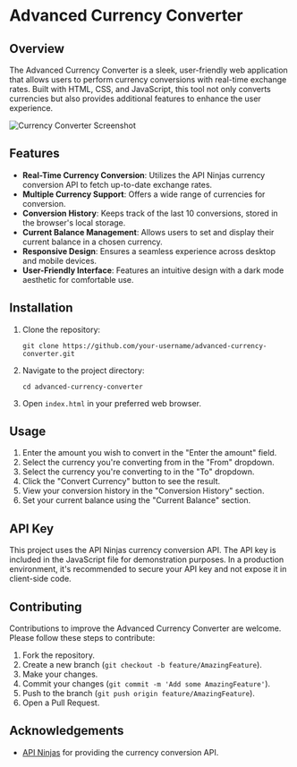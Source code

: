 # Advanced Currency Converter

## Overview

The Advanced Currency Converter is a sleek, user-friendly web application that allows users to perform currency conversions with real-time exchange rates. Built with HTML, CSS, and JavaScript, this tool not only converts currencies but also provides additional features to enhance the user experience.

![Currency Converter Screenshot](screenshot.png)

## Features

- **Real-Time Currency Conversion**: Utilizes the API Ninjas currency conversion API to fetch up-to-date exchange rates.
- **Multiple Currency Support**: Offers a wide range of currencies for conversion.
- **Conversion History**: Keeps track of the last 10 conversions, stored in the browser's local storage.
- **Current Balance Management**: Allows users to set and display their current balance in a chosen currency.
- **Responsive Design**: Ensures a seamless experience across desktop and mobile devices.
- **User-Friendly Interface**: Features an intuitive design with a dark mode aesthetic for comfortable use.

## Installation

1. Clone the repository:
   ```
   git clone https://github.com/your-username/advanced-currency-converter.git
   ```
2. Navigate to the project directory:
   ```
   cd advanced-currency-converter
   ```
3. Open `index.html` in your preferred web browser.

## Usage

1. Enter the amount you wish to convert in the "Enter the amount" field.
2. Select the currency you're converting from in the "From" dropdown.
3. Select the currency you're converting to in the "To" dropdown.
4. Click the "Convert Currency" button to see the result.
5. View your conversion history in the "Conversion History" section.
6. Set your current balance using the "Current Balance" section.

## API Key

This project uses the API Ninjas currency conversion API. The API key is included in the JavaScript file for demonstration purposes. In a production environment, it's recommended to secure your API key and not expose it in client-side code.

## Contributing

Contributions to improve the Advanced Currency Converter are welcome. Please follow these steps to contribute:

1. Fork the repository.
2. Create a new branch (`git checkout -b feature/AmazingFeature`).
3. Make your changes.
4. Commit your changes (`git commit -m 'Add some AmazingFeature'`).
5. Push to the branch (`git push origin feature/AmazingFeature`).
6. Open a Pull Request.


## Acknowledgements

- [API Ninjas](https://api-ninjas.com/) for providing the currency conversion API.
